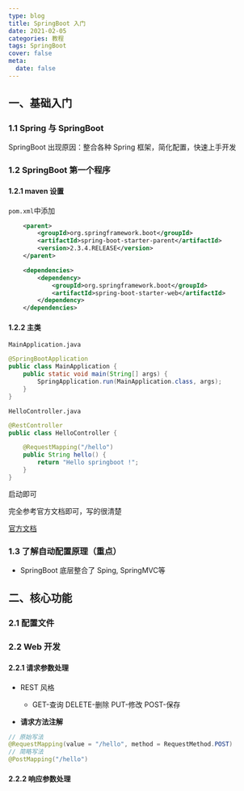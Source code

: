 ```yaml
---
type: blog
title: SpringBoot 入门
date: 2021-02-05
categories: 教程
tags: SpringBoot
cover: false
meta:
  date: false
---
```


## 一、基础入门

### 1.1 Spring 与 SpringBoot

SpringBoot 出现原因：整合各种 Spring 框架，简化配置，快速上手开发

### 1.2 SpringBoot 第一个程序

#### 1.2.1 maven 设置

`pom.xml`中添加

```xml
    <parent>
        <groupId>org.springframework.boot</groupId>
        <artifactId>spring-boot-starter-parent</artifactId>
        <version>2.3.4.RELEASE</version>
    </parent>

    <dependencies>
        <dependency>
            <groupId>org.springframework.boot</groupId>
            <artifactId>spring-boot-starter-web</artifactId>
        </dependency>
    </dependencies>
```

#### 1.2.2 主类

`MainApplication.java`

```java
@SpringBootApplication
public class MainApplication {
    public static void main(String[] args) {
        SpringApplication.run(MainApplication.class, args);
    }
}
```

`HelloController.java`

```java
@RestController
public class HelloController {

    @RequestMapping("/hello")
    public String hello() {
        return "Hello springboot !";
    }
}
```

启动即可

完全参考官方文档即可，写的很清楚

[官方文档](https://docs.spring.io/spring-boot/docs/2.3.4.RELEASE/reference/html/getting-started.html#getting-started-first-application-dependencies)



### 1.3 了解自动配置原理（重点）

- SpringBoot 底层整合了 Sping, SpringMVC等



## 二、核心功能

### 2.1 配置文件

### 2.2 Web 开发

#### 2.2.1 请求参数处理

- REST 风格
  - GET-查询    DELETE-删除     PUT-修改      POST-保存



- **请求方法注解**

```java
// 原始写法
@RequestMapping(value = "/hello", method = RequestMethod.POST)
// 简略写法
@PostMapping("/hello")
```

#### 2.2.2 响应参数处理

